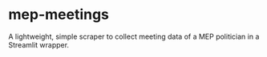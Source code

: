 # mep-meetings
A lightweight, simple scraper to collect meeting data of a MEP politician in a Streamlit wrapper.

